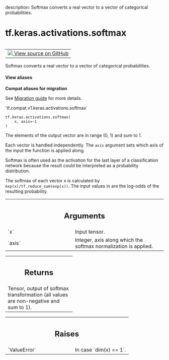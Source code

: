 description: Softmax converts a real vector to a vector of categorical probabilities.

<div itemscope itemtype="http://developers.google.com/ReferenceObject">
<meta itemprop="name" content="tf.keras.activations.softmax" />
<meta itemprop="path" content="Stable" />
</div>

# tf.keras.activations.softmax

<!-- Insert buttons and diff -->

<table class="tfo-notebook-buttons tfo-api nocontent" align="left">
<td>
  <a target="_blank" href="https://github.com/tensorflow/tensorflow/blob/r2.2/tensorflow/python/keras/activations.py#L43-L79">
    <img src="https://www.tensorflow.org/images/GitHub-Mark-32px.png" />
    View source on GitHub
  </a>
</td>
</table>



Softmax converts a real vector to a vector of categorical probabilities.

<section class="expandable">
  <h4 class="showalways">View aliases</h4>
  <p>
<b>Compat aliases for migration</b>
<p>See
<a href="https://www.tensorflow.org/guide/migrate">Migration guide</a> for
more details.</p>
<p>`tf.compat.v1.keras.activations.softmax`</p>
</p>
</section>

<pre class="devsite-click-to-copy prettyprint lang-py tfo-signature-link">
<code>tf.keras.activations.softmax(
    x, axis=-1
)
</code></pre>



<!-- Placeholder for "Used in" -->

The elements of the output vector are in range (0, 1) and sum to 1.

Each vector is handled independently. The `axis` argument sets which axis
of the input the function is applied along.

Softmax is often used as the activation for the last
layer of a classification network because the result could be interpreted as
a probability distribution.

The softmax of each vector x is calculated by `exp(x)/tf.reduce_sum(exp(x))`.
The input values in are the log-odds of the resulting probability.

<!-- Tabular view -->
 <table class="responsive fixed orange">
<colgroup><col width="214px"><col></colgroup>
<tr><th colspan="2"><h2 class="add-link">Arguments</h2></th></tr>

<tr>
<td>
`x`
</td>
<td>
Input tensor.
</td>
</tr><tr>
<td>
`axis`
</td>
<td>
Integer, axis along which the softmax normalization is applied.
</td>
</tr>
</table>



<!-- Tabular view -->
 <table class="responsive fixed orange">
<colgroup><col width="214px"><col></colgroup>
<tr><th colspan="2"><h2 class="add-link">Returns</h2></th></tr>
<tr class="alt">
<td colspan="2">
Tensor, output of softmax transformation (all values are non-negative
and sum to 1).
</td>
</tr>

</table>



<!-- Tabular view -->
 <table class="responsive fixed orange">
<colgroup><col width="214px"><col></colgroup>
<tr><th colspan="2"><h2 class="add-link">Raises</h2></th></tr>

<tr>
<td>
`ValueError`
</td>
<td>
In case `dim(x) == 1`.
</td>
</tr>
</table>

